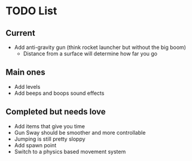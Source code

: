 # TODO List 

## Current

 * Add anti-gravity gun (think rocket launcher but without the big boom)
    * Distance from a surface will determine how far you go 

## Main ones

 * Add levels 
 * Add beeps and boops sound effects 

## Completed but needs love

 * Add items that give you time
 * Gun Sway should be smoother and more controllable
 * Jumping is still pretty sloppy 
 * Add spawn point
 * Switch to a physics based movement system 

 